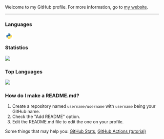 Welcome to my GitHub profile. For more information, go to [my website](https://mudkip.dev).

---

### Languages
<img align="left" alt="Python" width="26px" src="https://raw.githubusercontent.com/github/explore/80688e429a7d4ef2fca1e82350fe8e3517d3494d/topics/python/python.png"/>
<br>

### Statistics
<img src="https://github-readme-stats.vercel.app/api?username=mudkipdev&show_icons=true">

### Top Languages
<img src="https://github-readme-stats.vercel.app/api/top-langs/?username=mudkipdev&hide=html">

### How do I make a README.md?
1. Create a repository named `username/username` with `username` being your GitHub name.
2. Check the "Add README" option.
3. Edit the README.md file to edit the one on your profile.

Some things that may help you: [GitHub Stats](https://github.com/anuraghazra/github-readme-stats/blob/master/readme.md), [GitHub Actions (tutorial)](https://www.youtube.com/watch?v=ECuqb5Tv9qI)
